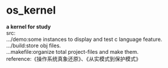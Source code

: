 # os_kernel
**a kernel for study**  
src:  
.../demo:some instances to display and test c language feature.  
.../build:store obj files.  
...makefile:organize total project-files and make them.  
reference:《操作系统真象还原》、《从实模式到保护模式》
